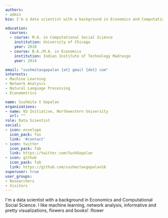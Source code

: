 ```yaml
---
authors:
- admin
bio: I'm a data scientist with a background in Economics and Computational Social Science. I like machine learning, network analysis, informative visualizations, flowers and books! 

education:
  courses:
  - course: M.A. in Computational Social Science
    institution: University of Chicago
    year: 2018
  - course: B.A./M.A. in Economics
    institution: Indian Institute of Technology Madrasge
    year: 2014

email: "sushmitavgopalan {at} gmail {dot} com"
interests:
- Machine Learning
- Network Analysis
- Natural Language Processing
- Econometrics

name: Sushmita V Gopalan
organizations:
- name: N3 Initiative, Northwestern University
  url: ""
role: Data Scientist
social:
- icon: envelope
  icon_pack: fas
  link: '#contact'
- icon: twitter
  icon_pack: fab
  link: https://twitter.com/SushGopalan
- icon: github
  icon_pack: fab
  link: https://github.com/sushmitavgopalan16
superuser: true
user_groups:
- Researchers
- Visitors
---
```


I'm a data scientist with a background in Economics and Computational Social Science. I like machine learning, network analysis, informative and pretty visualizations, flowers and books! :flower
